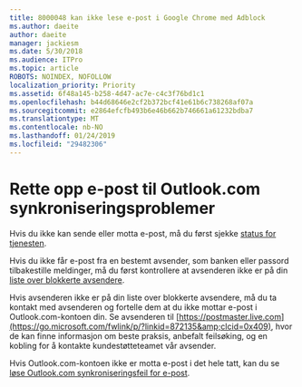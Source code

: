 ```yaml
---
title: 8000048 kan ikke lese e-post i Google Chrome med Adblock
ms.author: daeite
author: daeite
manager: jackiesm
ms.date: 5/30/2018
ms.audience: ITPro
ms.topic: article
ROBOTS: NOINDEX, NOFOLLOW
localization_priority: Priority
ms.assetid: 6f48a145-b258-4d47-ac7e-c4c3f76bd1c1
ms.openlocfilehash: b44d68646e2cf2b372bcf41e61b6c738268af07a
ms.sourcegitcommit: e2864efcfb493b6e46b662b746661a61232bdba7
ms.translationtype: MT
ms.contentlocale: nb-NO
ms.lasthandoff: 01/24/2019
ms.locfileid: "29482306"
---
```

# <a name="fix-outlookcom-email-sync-issues"></a>Rette opp e-post til Outlook.com synkroniseringsproblemer

Hvis du ikke kan sende eller motta e-post, må du først sjekke [status for tjenesten](https://go.microsoft.com/fwlink/p/?linkid=837482&amp;clcid=0x409).
  
Hvis du ikke får e-post fra en bestemt avsender, som banken eller passord tilbakestille meldinger, må du først kontrollere at avsenderen ikke er på din [liste over blokkerte avsendere](https://go.microsoft.com/fwlink/p/?linkid=873133&amp;clcid=0x409).
  
Hvis avsenderen ikke er på din liste over blokkerte avsendere, må du ta kontakt med avsenderen og fortelle dem at du ikke mottar e-post i Outlook.com-kontoen din. Se avsenderen til [https://postmaster.live.com](https://go.microsoft.com/fwlink/p/?linkid=872135&amp;clcid=0x409), hvor de kan finne informasjon om beste praksis, anbefalt feilsøking, og en kobling for å kontakte kundestøtteteamet vår avsender.
  
Hvis Outlook.com-kontoen ikke er motta e-post i det hele tatt, kan du se [løse Outlook.com synkroniseringsfeil for e-post](https://go.microsoft.com/fwlink/p/?linkid=2001207&amp;clcid=0x409).
  

